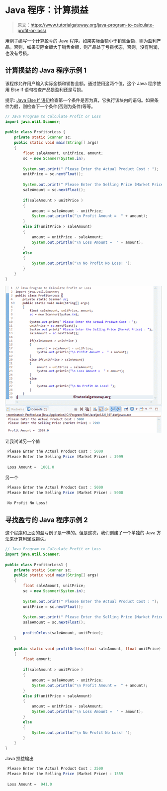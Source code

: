 # Java 程序：计算损益

> 原文：<https://www.tutorialgateway.org/java-program-to-calculate-profit-or-loss/>

用例子编写一个计算盈亏的 Java 程序。如果实际金额小于销售金额，则为盈利产品。否则，如果实际金额大于销售金额，则产品处于亏损状态，否则，没有利润，也没有亏损。

## 计算损益的 Java 程序示例 1

该程序允许用户输入实际金额和销售金额。通过使用这两个值，这个 Java 程序使用 Else If 语句检查产品是盈利还是亏损。

提示: [Java Else If 语句](https://www.tutorialgateway.org/java-else-if-statement/)检查第一个条件是否为真，它执行该块内的语句。如果条件为假，则检查下一个条件(否则为条件)等等。

```java
// Java Program to Calculate Profit or Loss
import java.util.Scanner;

public class ProfitorLoss {
	private static Scanner sc;
	public static void main(String[] args) 
	{
		float saleAmount, unitPrice, amount;
		sc = new Scanner(System.in);

		System.out.print(" Please Enter the Actual Product Cost : ");
		unitPrice = sc.nextFloat();	

		System.out.print(" Please Enter the Selling Price (Market Price) : ");
		saleAmount = sc.nextFloat();

		if(saleAmount > unitPrice )
		{
			amount = saleAmount - unitPrice;
			System.out.println("\n Profit Amount =  " + amount);
		}
		else if(unitPrice > saleAmount)
		{
			amount = unitPrice - saleAmount;
			System.out.println("\n Loss Amount =  " + amount);
		}
		else
		{
			System.out.println("\n No Profit No Loss! ");
		}
	}
}
```

![Java Program to Calculate Profit or Loss 1](img/fd20e00c297e33637e7b89ad5d992a79.png)

让我试试另一个值

```java
 Please Enter the Actual Product Cost : 5000
 Please Enter the Selling Price (Market Price) : 3999

 Loss Amount =  1001.0
```

另一个

```java
 Please Enter the Actual Product Cost : 5000
 Please Enter the Selling Price (Market Price) : 5000

 No Profit No Loss! 
```

## 寻找盈亏的 Java 程序示例 2

这个[程序](https://www.tutorialgateway.org/learn-java-programs/)和上面的盈亏例子是一样的。但是这次，我们创建了一个单独的 Java 方法来计算利润或损失。

```java
// Java Program to Calculate Profit or Loss
import java.util.Scanner;

public class ProfitorLoss1 {
	private static Scanner sc;
	public static void main(String[] args) 
	{
		float saleAmount, unitPrice;
		sc = new Scanner(System.in);

		System.out.print(" Please Enter the Actual Product Cost : ");
		unitPrice = sc.nextFloat();	

		System.out.print(" Please Enter the Selling Price (Market Price) : ");
		saleAmount = sc.nextFloat();

		profitOrloss(saleAmount, unitPrice);
	}

	public static void profitOrloss(float saleAmount, float unitPrice)
	{
		float amount;

		if(saleAmount > unitPrice )
		{
			amount = saleAmount - unitPrice;
			System.out.println("\n Profit Amount =  " + amount);
		}
		else if(unitPrice > saleAmount)
		{
			amount = unitPrice - saleAmount;
			System.out.println("\n Loss Amount =  " + amount);
		}
		else
		{
			System.out.println("\n No Profit No Loss! ");
		}	
	}
}
```

Java 损益输出

```java
 Please Enter the Actual Product Cost : 2500
 Please Enter the Selling Price (Market Price) : 1559

 Loss Amount =  941.0
```